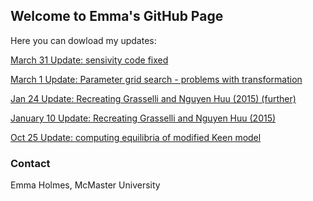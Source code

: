 ## Welcome to Emma's GitHub Page

Here you can dowload my updates:

<a href="March_31_2020.html" download>March 31 Update: sensivity code fixed</a>

<a href="March_1_2020.html" download>March 1 Update: Parameter grid search - problems with transformation</a>

<a href="Jan_24_2020.html" download>Jan 24 Update: Recreating Grasselli and Nguyen Huu (2015) (further)</a>

<a href="Jan_10_2020.html" download>January 10 Update: Recreating Grasselli and Nguyen Huu (2015)</a>

<a href="Oct_25_2019.html" download>Oct 25 Update: computing equilibria of modified Keen model</a>

### Contact

Emma Holmes, McMaster University 

